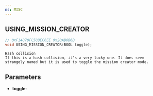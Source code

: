 ```yaml
---
ns: MISC
---
```

## USING_MISSION_CREATOR

```c
// 0xF14878FC50BEC6EE 0x20AB0B6B
void USING_MISSION_CREATOR(BOOL toggle);
```

```
Hash collision  
If this is a hash collision, it's a very lucky one. It does seem strangely named but it is used to toggle the mission creator mode.  
```

## Parameters
* **toggle**: 

